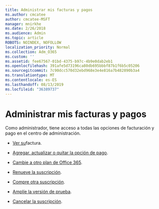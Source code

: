 ```yaml
---
title: Administrar mis facturas y pagos
ms.author: cmcatee
author: cmcatee-MSFT
manager: mnirkhe
ms.date: 2/26/2018
ms.audience: Admin
ms.topic: article
ROBOTS: NOINDEX, NOFOLLOW
localization_priority: Normal
ms.collection: Adm_O365
ms.custom: ''
ms.assetid: fee67567-01bd-4375-b97c-4b9e0dab2eb1
ms.openlocfilehash: 391afe5d73196ca80db695bbbf87b1f6b5c05206
ms.sourcegitcommit: 7c90dcc570d32ebd968e3e4e816a7b482890b3a4
ms.translationtype: MT
ms.contentlocale: es-ES
ms.lasthandoff: 08/13/2019
ms.locfileid: "36389737"
---
```

# <a name="manage-my-bill-and-payments"></a>Administrar mis facturas y pagos

Como administrador, tiene acceso a todas las opciones de facturación y pago en el centro de administración.
  
- [Ver su](https://docs.microsoft.com/en-us/office365/admin/subscriptions-and-billing/view-your-bill-or-invoice)factura.

- [Agregar, actualizar o quitar la opción de pago](https://docs.microsoft.com/en-us/office365/admin/subscriptions-and-billing/add-update-or-remove-credit-card-or-bank-account).

- [Cambie a otro plan de Office 365](https://docs.microsoft.com/en-us/office365/admin/subscriptions-and-billing/switch-to-a-different-plan).

- [Renueve la suscripción](https://docs.microsoft.com/en-us/office365/admin/subscriptions-and-billing/renew-your-subscription).

- [Compre otra suscripción](https://docs.microsoft.com/en-us/office365/admin/subscriptions-and-billing/buy-another-subscription).

- [Amplíe la versión de prueba](https://docs.microsoft.com/en-us/office365/admin/subscriptions-and-billing/extend-your-trial).

- [Cancelar la suscripción](https://docs.microsoft.com/en-us/office365/admin/subscriptions-and-billing/cancel-your-subscription).